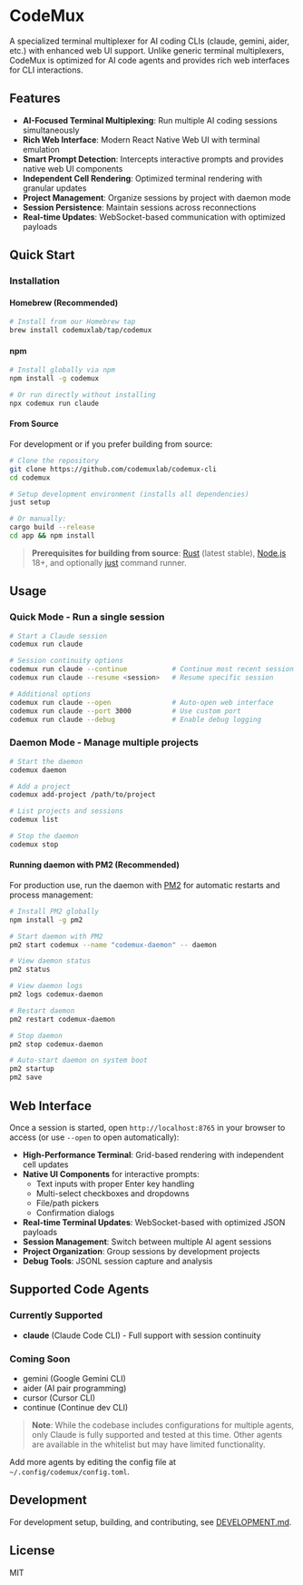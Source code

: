 # CodeMux

A specialized terminal multiplexer for AI coding CLIs (claude, gemini, aider, etc.) with enhanced web UI support. Unlike generic terminal multiplexers, CodeMux is optimized for AI code agents and provides rich web interfaces for CLI interactions.

## Features

- **AI-Focused Terminal Multiplexing**: Run multiple AI coding sessions simultaneously
- **Rich Web Interface**: Modern React Native Web UI with terminal emulation
- **Smart Prompt Detection**: Intercepts interactive prompts and provides native web UI components
- **Independent Cell Rendering**: Optimized terminal rendering with granular updates
- **Project Management**: Organize sessions by project with daemon mode
- **Session Persistence**: Maintain sessions across reconnections
- **Real-time Updates**: WebSocket-based communication with optimized payloads

## Quick Start

### Installation

#### Homebrew (Recommended)

```bash
# Install from our Homebrew tap
brew install codemuxlab/tap/codemux
```

#### npm

```bash
# Install globally via npm
npm install -g codemux

# Or run directly without installing
npx codemux run claude
```

#### From Source

For development or if you prefer building from source:

```bash
# Clone the repository
git clone https://github.com/codemuxlab/codemux-cli
cd codemux

# Setup development environment (installs all dependencies)
just setup

# Or manually:
cargo build --release
cd app && npm install
```

> **Prerequisites for building from source**: [Rust](https://rustup.rs/) (latest stable), [Node.js](https://nodejs.org/) 18+, and optionally [just](https://github.com/casey/just) command runner.

## Usage

### Quick Mode - Run a single session

```bash
# Start a Claude session
codemux run claude

# Session continuity options
codemux run claude --continue           # Continue most recent session
codemux run claude --resume <session>   # Resume specific session

# Additional options
codemux run claude --open               # Auto-open web interface
codemux run claude --port 3000          # Use custom port
codemux run claude --debug              # Enable debug logging
```

### Daemon Mode - Manage multiple projects

```bash
# Start the daemon
codemux daemon

# Add a project  
codemux add-project /path/to/project

# List projects and sessions
codemux list

# Stop the daemon
codemux stop
```

#### Running daemon with PM2 (Recommended)

For production use, run the daemon with [PM2](https://pm2.keymetrics.io/) for automatic restarts and process management:

```bash
# Install PM2 globally
npm install -g pm2

# Start daemon with PM2
pm2 start codemux --name "codemux-daemon" -- daemon

# View daemon status
pm2 status

# View daemon logs
pm2 logs codemux-daemon

# Restart daemon
pm2 restart codemux-daemon

# Stop daemon
pm2 stop codemux-daemon

# Auto-start daemon on system boot
pm2 startup
pm2 save
```

## Web Interface

Once a session is started, open `http://localhost:8765` in your browser to access (or use `--open` to open automatically):

- **High-Performance Terminal**: Grid-based rendering with independent cell updates
- **Native UI Components** for interactive prompts:
  - Text inputs with proper Enter key handling
  - Multi-select checkboxes and dropdowns
  - File/path pickers
  - Confirmation dialogs
- **Real-time Terminal Updates**: WebSocket-based with optimized JSON payloads
- **Session Management**: Switch between multiple AI agent sessions
- **Project Organization**: Group sessions by development projects
- **Debug Tools**: JSONL session capture and analysis

## Supported Code Agents

### Currently Supported
- **claude** (Claude Code CLI) - Full support with session continuity

### Coming Soon
- gemini (Google Gemini CLI)  
- aider (AI pair programming)
- cursor (Cursor CLI)
- continue (Continue dev CLI)

> **Note**: While the codebase includes configurations for multiple agents, only Claude is fully supported and tested at this time. Other agents are available in the whitelist but may have limited functionality.

Add more agents by editing the config file at `~/.config/codemux/config.toml`.

## Development

For development setup, building, and contributing, see [DEVELOPMENT.md](DEVELOPMENT.md).

## License

MIT